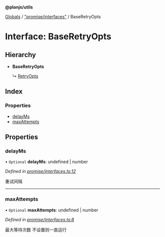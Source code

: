 **@planjs/utils**

[Globals](../README.md) / ["promise/interfaces"](../modules/_promise_interfaces_.md) / BaseRetryOpts

# Interface: BaseRetryOpts

## Hierarchy

* **BaseRetryOpts**

  ↳ [RetryOpts](_promise_retry_.retryopts.md)

## Index

### Properties

* [delayMs](_promise_interfaces_.baseretryopts.md#delayms)
* [maxAttempts](_promise_interfaces_.baseretryopts.md#maxattempts)

## Properties

### delayMs

• `Optional` **delayMs**: undefined \| number

*Defined in [promise/interfaces.ts:12](https://github.com/planjs/utils/blob/73a4845/src/promise/interfaces.ts#L12)*

重试间隔

___

### maxAttempts

• `Optional` **maxAttempts**: undefined \| number

*Defined in [promise/interfaces.ts:8](https://github.com/planjs/utils/blob/73a4845/src/promise/interfaces.ts#L8)*

最大等待次数
不设置则一直运行
